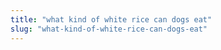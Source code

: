 ```yaml
---
title: "what kind of white rice can dogs eat"
slug: "what-kind-of-white-rice-can-dogs-eat"
---
```



